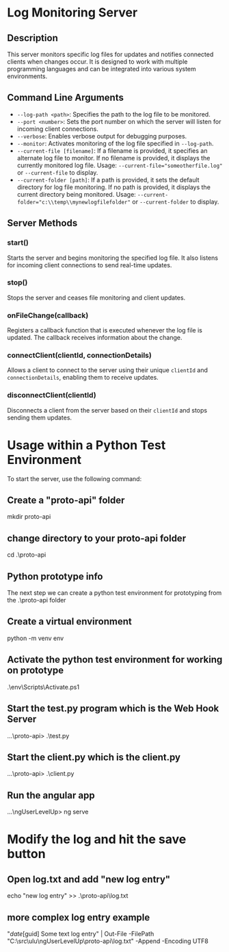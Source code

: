 # Log Monitoring Server

## Description
This server monitors specific log files for updates and notifies connected clients when changes occur. It is designed to work with multiple programming languages and can be integrated into various system environments.

## Command Line Arguments
- `--log-path <path>`: Specifies the path to the log file to be monitored.
- `--port <number>`: Sets the port number on which the server will listen for incoming client connections.
- `--verbose`: Enables verbose output for debugging purposes.
- `--monitor`: Activates monitoring of the log file specified in `--log-path`.
- `--current-file [filename]`: If a filename is provided, it specifies an alternate log file to monitor. If no filename is provided, it displays the currently monitored log file. Usage: `--current-file="someotherfile.log"` or `--current-file` to display.
- `--current-folder [path]`: If a path is provided, it sets the default directory for log file monitoring. If no path is provided, it displays the current directory being monitored. Usage: `--current-folder="c:\\temp\\mynewlogfilefolder"` or `--current-folder` to display.

## Server Methods
### start()
Starts the server and begins monitoring the specified log file. It also listens for incoming client connections to send real-time updates.

### stop()
Stops the server and ceases file monitoring and client updates.

### onFileChange(callback)
Registers a callback function that is executed whenever the log file is updated. The callback receives information about the change.

### connectClient(clientId, connectionDetails)
Allows a client to connect to the server using their unique `clientId` and `connectionDetails`, enabling them to receive updates.

### disconnectClient(clientId)
Disconnects a client from the server based on their `clientId` and stops sending them updates.

# Usage within a Python Test Environment
To start the server, use the following command:

## Create a "proto-api" folder
mkdir proto-api

## change directory to your proto-api folder
cd .\proto-api

## Python prototype info
The next step we can create a python test environment for prototyping
from the .\proto-api folder

## Create a virtual environment
python -m venv env

## Activate the python test environment for working on prototype
.\env\Scripts\Activate.ps1

## Start the test.py program which is the Web Hook Server
...\proto-api> .\test.py

## Start the client.py which is the client.py
...\proto-api> .\client.py

## Run the angular app
...\ngUserLevelUp> ng serve

# Modify the log and hit the save button
## Open log.txt and add "new log entry"
echo "new log entry" >> .\proto-api\log.txt

## more complex log entry example
"$date [$guid] Some text log entry" | Out-File -FilePath "C:\src\ulu\ngUserLevelUp\proto-api\log.txt" -Append -Encoding UTF8

